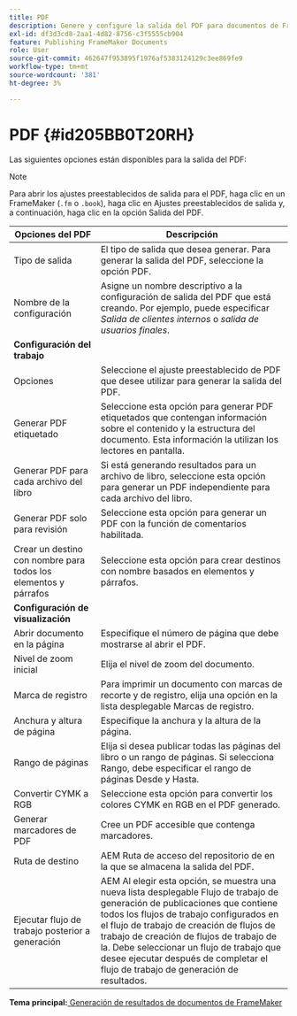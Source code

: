 ```yaml
---
title: PDF
description: Genere y configure la salida del PDF para documentos de FrameMaker AEM en Guías de.
exl-id: df3d3cd8-2aa1-4d82-8756-c3f5555cb904
feature: Publishing FrameMaker Documents
role: User
source-git-commit: 462647f953895f1976af5383124129c3ee869fe9
workflow-type: tm+mt
source-wordcount: '381'
ht-degree: 3%

---
```


# PDF {#id205BB0T20RH}

Las siguientes opciones están disponibles para la salida del PDF:

>[!NOTE]
>
> Para abrir los ajustes preestablecidos de salida para el PDF, haga clic en un FrameMaker \(`.fm` o `.book`\), haga clic en Ajustes preestablecidos de salida y, a continuación, haga clic en la opción Salida del PDF.

| Opciones del PDF | Descripción |
|-----------|-----------|
| Tipo de salida | El tipo de salida que desea generar. Para generar la salida del PDF, seleccione la opción PDF. |
| Nombre de la configuración | Asigne un nombre descriptivo a la configuración de salida del PDF que está creando. Por ejemplo, puede especificar *Salida de clientes internos* o *salida de usuarios finales*. |
| **Configuración del trabajo** |
| Opciones | Seleccione el ajuste preestablecido de PDF que desee utilizar para generar la salida del PDF. |
| Generar PDF etiquetado | Seleccione esta opción para generar PDF etiquetados que contengan información sobre el contenido y la estructura del documento. Esta información la utilizan los lectores en pantalla. |
| Generar PDF para cada archivo del libro | Si está generando resultados para un archivo de libro, seleccione esta opción para generar un PDF independiente para cada archivo del libro. |
| Generar PDF solo para revisión | Seleccione esta opción para generar un PDF con la función de comentarios habilitada. |
| Crear un destino con nombre para todos los elementos y párrafos | Seleccione esta opción para crear destinos con nombre basados en elementos y párrafos. |
| **Configuración de visualización** |
| Abrir documento en la página | Especifique el número de página que debe mostrarse al abrir el PDF. |
| Nivel de zoom inicial | Elija el nivel de zoom del documento. |
| Marca de registro | Para imprimir un documento con marcas de recorte y de registro, elija una opción en la lista desplegable Marcas de registro. |
| Anchura y altura de página | Especifique la anchura y la altura de la página. |
| Rango de páginas | Elija si desea publicar todas las páginas del libro o un rango de páginas. Si selecciona Rango, debe especificar el rango de páginas Desde y Hasta. |
| Convertir CYMK a RGB | Seleccione esta opción para convertir los colores CYMK en RGB en el PDF generado. |
| Generar marcadores de PDF | Cree un PDF accesible que contenga marcadores. |
| Ruta de destino | AEM Ruta de acceso del repositorio de en la que se almacena la salida del PDF. |
| Ejecutar flujo de trabajo posterior a generación | AEM Al elegir esta opción, se muestra una nueva lista desplegable Flujo de trabajo de generación de publicaciones que contiene todos los flujos de trabajo configurados en el flujo de trabajo de creación de flujos de trabajo de creación de flujos de trabajo de la. Debe seleccionar un flujo de trabajo que desee ejecutar después de completar el flujo de trabajo de generación de resultados. |

**Tema principal:**[ Generación de resultados de documentos de FrameMaker](fm-output-generatation.md)
